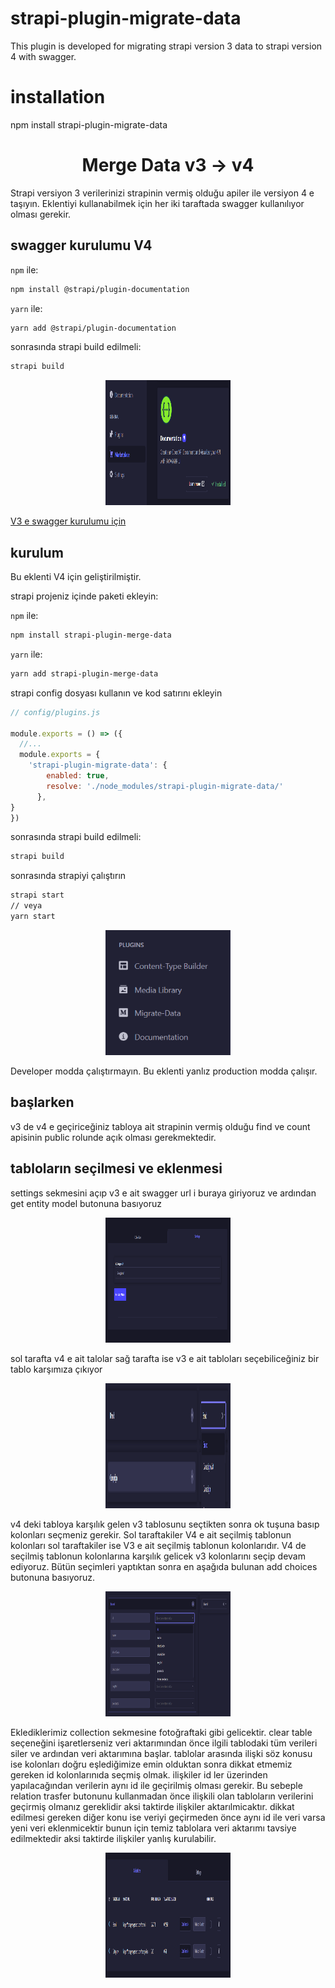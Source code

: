 # strapi-plugin-migrate-data
This plugin is developed for migrating strapi version 3 data to strapi version 4 with swagger.

# installation
npm install strapi-plugin-migrate-data

<h1 align="center">Merge Data v3 → v4</h1>

Strapi versiyon 3 verilerinizi strapinin vermiş olduğu apiler ile versiyon 4 e taşıyın. Eklentiyi kullanabilmek için her iki taraftada swagger kullanılıyor olması gerekir.

## swagger kurulumu V4

`npm` ile:
```bash
npm install @strapi/plugin-documentation
```

`yarn` ile:
```bash
yarn add @strapi/plugin-documentation
```

sonrasında strapi build edilmeli:
```bash
strapi build
```
<p align="center">
  <img src="https://github.com/OgzaTech/strapi-plugin-migratedata/blob/main/assets/swagger_installed.png" alt="Meilisearch-Strapi" width="200" height="200" />
</p>

[V3 e swagger kurulumu için](https://docs-v3.strapi.io/developer-docs/latest/development/plugins/documentation.html)

## kurulum

Bu eklenti V4 için geliştirilmiştir.

strapi projeniz içinde paketi ekleyin:

`npm` ile:
```bash
npm install strapi-plugin-merge-data
```

`yarn` ile:
```bash
yarn add strapi-plugin-merge-data
```

strapi config dosyası kullanın ve kod satırını ekleyin

```js
// config/plugins.js

module.exports = () => ({
  //...
  module.exports = {
    'strapi-plugin-migrate-data': {
        enabled: true,
        resolve: './node_modules/strapi-plugin-migrate-data/'
      },
}
})
```

sonrasında strapi build edilmeli:
```bash
strapi build
```

sonrasında strapiyi çalıştırın
```bash
strapi start
// veya
yarn start
```

<p align="center">
  <img src="https://raw.githubusercontent.com/OgzaTech/strapi-plugin-migratedata/main/assets/installed_migrate_data.png" alt="Meilisearch-Strapi" width="200" height="200" />
</p>

Developer modda çalıştırmayın. Bu eklenti yanlız production modda çalışır.
## başlarken

v3 de v4 e geçiriceğiniz tabloya ait strapinin vermiş olduğu find ve count apisinin public rolunde açık olması gerekmektedir. 

## tabloların seçilmesi ve eklenmesi

settings sekmesini açıp v3 e ait swagger url i buraya giriyoruz ve ardından get entity model butonuna basıyoruz

<p align="center">
  <img src="https://raw.githubusercontent.com/OgzaTech/strapi-plugin-migratedata/main/assets/settings.png" alt="Meilisearch-Strapi" width="200" height="200" />
</p>

sol tarafta v4 e ait talolar sağ tarafta ise v3 e ait tabloları seçebiliceğiniz bir tablo karşımıza çıkıyor

<p align="center">
  <img src="https://raw.githubusercontent.com/OgzaTech/strapi-plugin-migratedata/main/assets/settings_table.png" alt="Meilisearch-Strapi" width="200" height="200" />
</p>

v4 deki tabloya karşılık gelen v3 tablosunu seçtikten sonra ok tuşuna basıp kolonları seçmeniz gerekir. Sol taraftakiler V4 e ait seçilmiş tablonun kolonları sol taraftakiler ise V3 e ait seçilmiş tablonun kolonlarıdır. V4 de seçilmiş tablonun kolonlarına karşılık gelicek v3 kolonlarını seçip devam ediyoruz. Bütün seçimleri yaptıktan sonra en aşağıda bulunan add choices butonuna basıyoruz.

<p align="center">
  <img src="https://raw.githubusercontent.com/OgzaTech/strapi-plugin-migratedata/main/assets/settings_select_column.png" alt="Meilisearch-Strapi" width="200" height="200" />
</p>

Eklediklerimiz collection sekmesine fotoğraftaki gibi gelicektir. clear table seçeneğini işaretlerseniz veri aktarımından önce ilgili tablodaki tüm verileri siler ve ardından veri aktarımına başlar. tablolar arasında ilişki söz konusu ise kolonları doğru eşlediğimize emin olduktan sonra dikkat etmemiz gereken id kolonlarınıda seçmiş olmak. ilişkiler id ler üzerinden yapılacağından verilerin aynı id ile geçirilmiş olması gerekir. Bu sebeple relation trasfer butonunu kullanmadan önce ilişkili olan tabloların verilerini geçirmiş olmanız gereklidir aksi taktirde ilişkiler aktarılmicaktır. dikkat edilmesi gereken diğer konu ise veriyi geçirmeden önce aynı id ile veri varsa yeni veri eklenmicektir bunun için temiz tablolara veri aktarımı tavsiye edilmektedir aksi taktirde ilişkiler yanlış kurulabilir.

<p align="center">
  <img src="https://raw.githubusercontent.com/OgzaTech/strapi-plugin-migratedata/main/assets/collection.png" alt="Meilisearch-Strapi" width="200" height="200" />
</p>